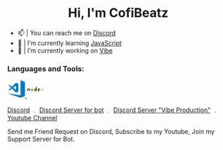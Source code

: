 <h1 align="center">Hi, I'm CofiBeatz</h1>

- 📫 | You can reach me on [Discord](https://discord.com/users/714210674020188241)
- 🌱 | I’m currently learning [JavaScript](https://discord.gg/Y8Mqbkk)
- 🔭 | I’m currently working on [Vibe](https://top.gg/bot/736260472663179375)

### Languages and Tools:

<p align="left"> <a href="https://code.visualstudio.com/" target="_blank"> <img alt="Visual Studio Code" width="40px" src="https://raw.githubusercontent.com/github/explore/80688e429a7d4ef2fca1e82350fe8e3517d3494d/topics/visual-studio-code/visual-studio-code.png" /> <a href="https://nodejs.org" target="_blank"> <img src="https://raw.githubusercontent.com/devicons/devicon/master/icons/nodejs/nodejs-original-wordmark.svg" alt="nodejs" width="40" height="40"/> <a> </p>

  <p align="left"> 
    <a href="https://discord.com/users/714210674020188241">Discord</a>
    ﹒
    <a href="https://discord.gg/EcXEjfU9pQ">Discord Server for bot</a>
    ﹒
    <a href= "https://discord.gg/2fD8SeXDpk">Discord Server "Vibe Production"</a>
    ﹒
    <a href="https://www.youtube.com/c/vibeproductionofficial">Youtube Channel</a>
</p>
<p align="left">  
Send me Friend Request on Discord, Subscribe to my Youtube, Join my Support Server for Bot.
</p>
